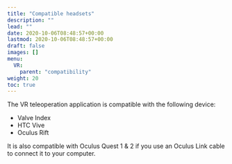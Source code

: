 ```yaml
---
title: "Compatible headsets"
description: ""
lead: ""
date: 2020-10-06T08:48:57+00:00
lastmod: 2020-10-06T08:48:57+00:00
draft: false
images: []
menu:
  VR:
    parent: "compatibility"
weight: 20
toc: true
---
```


The VR teleoperation application is compatible with the following device:  
* Valve Index
* HTC Vive
* Oculus Rift

It is also compatible with Oculus Quest 1 & 2 if you use an Oculus Link cable to connect it to your computer.
